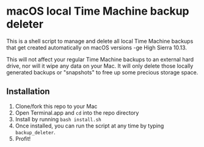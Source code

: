 # macOS local Time Machine backup deleter

This is a shell script to manage and delete all local Time Machine backups that get created automatically on macOS versions -ge High Sierra 10.13.

This will not affect your regular Time Machine backups to an external hard drive, nor will it wipe any data on your Mac. It will only delete those locally generated backups or "snapshots" to free up some precious storage space.

## Installation

1. Clone/fork this repo to your Mac
2. Open Terminal.app and `cd` into the repo directory
3. Install by running `bash install.sh`
4. Once installed, you can run the script at any time by typing `backup_deleter`.
5. Profit!
